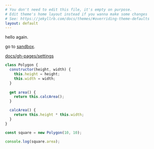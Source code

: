 ```yaml
---
# You don't need to edit this file, it's empty on purpose.
# Edit theme's home layout instead if you wanna make some changes
# See: https://jekyllrb.com/docs/themes/#overriding-theme-defaults
layout: default
---
```


hello again.

go to [sandbox](docs/sandbox).

[docs/gh-pages/settings](docs/gh-pages/settings)

```js
class Polygon {
  constructor(height, width) {
    this.height = height;
    this.width = width;
  }
  
  get area() {
    return this.calcArea();
  }

  calcArea() {
    return this.height * this.width;
  }
}

const square = new Polygon(10, 10);

console.log(square.area);
```
